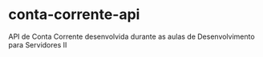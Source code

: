 # conta-corrente-api
API de Conta Corrente desenvolvida durante as aulas de Desenvolvimento para Servidores II
